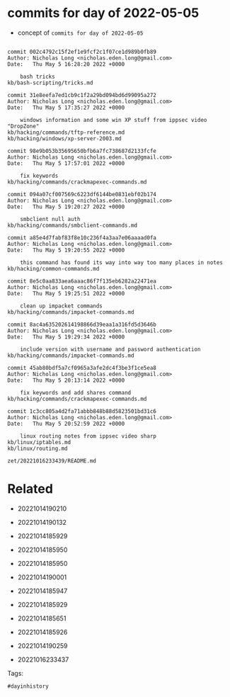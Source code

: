 # commits for day of 2022-05-05

- concept of `commits for day of 2022-05-05`

```

commit 002c4792c15f2ef1e9fcf2c1f07ce1d989b0fb89
Author: Nicholas Long <nicholas.eden.long@gmail.com>
Date:   Thu May 5 16:28:20 2022 +0000

    bash tricks
kb/bash-scripting/tricks.md

commit 31e8eefa7ed1cb9c1f2a29bd094bd6d99095a272
Author: Nicholas Long <nicholas.eden.long@gmail.com>
Date:   Thu May 5 17:35:27 2022 +0000

    windows information and some win XP stuff from ippsec video "DropZone"
kb/hacking/commands/tftp-reference.md
kb/hacking/windows/xp-server-2003.md

commit 98e9b053b35695650bfb6a7fc738687d2133fcfe
Author: Nicholas Long <nicholas.eden.long@gmail.com>
Date:   Thu May 5 17:57:01 2022 +0000

    fix keywords
kb/hacking/commands/crackmapexec-commands.md

commit 094a07cf007569c6223df6144be0831ebf02b174
Author: Nicholas Long <nicholas.eden.long@gmail.com>
Date:   Thu May 5 19:20:27 2022 +0000

    smbclient null auth
kb/hacking/commands/smbclient-commands.md

commit a85e4d7fabf83f8e10c236f4a3aa7e06aaaad0fa
Author: Nicholas Long <nicholas.eden.long@gmail.com>
Date:   Thu May 5 19:20:55 2022 +0000

    this command has found its way into way too many places in notes
kb/hacking/common-commands.md

commit 8e5c0aa833aea6aaac86f7f135eb6282a22471ea
Author: Nicholas Long <nicholas.eden.long@gmail.com>
Date:   Thu May 5 19:25:51 2022 +0000

    clean up impacket commands
kb/hacking/commands/impacket-commands.md

commit 8ac4a635202614198866d39eaa1a316fd5d3646b
Author: Nicholas Long <nicholas.eden.long@gmail.com>
Date:   Thu May 5 19:29:34 2022 +0000

    include version with username and password authentication
kb/hacking/commands/impacket-commands.md

commit 45ab80bdf5a7cf0965a3afe2dc4f3be3f1ce5ea8
Author: Nicholas Long <nicholas.eden.long@gmail.com>
Date:   Thu May 5 20:13:14 2022 +0000

    fix keywords and add shares command
kb/hacking/commands/crackmapexec-commands.md

commit 1c3cc805a4d2fa71abbb848b88d5823501bd31c6
Author: Nicholas Long <nicholas.eden.long@gmail.com>
Date:   Thu May 5 20:52:59 2022 +0000

    linux routing notes from ippsec video sharp
kb/linux/iptables.md
kb/linux/routing.md
```

` zet/20221016233439/README.md `

# Related

- 20221014190210

- 20221014190132

- 20221014185929

- 20221014185950

- 20221014185950

- 20221014190001

- 20221014185947

- 20221014185929

- 20221014185651

- 20221014185926

- 20221014190259

- 20221016233437

Tags:

    #dayinhistory
